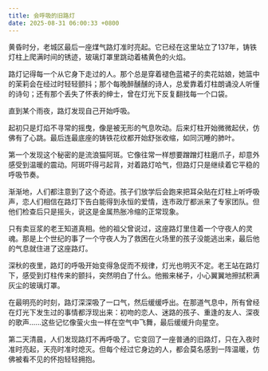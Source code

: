 ```yaml
---
title: 会呼吸的旧路灯
date: 2025-08-31 06:00:33 +0800
---
```


黄昏时分，老城区最后一座煤气路灯准时亮起。它已经在这里站立了137年，铸铁灯柱上爬满时间的锈迹，玻璃灯罩里跳动着橘黄色的火焰。

路灯记得每一个从它身下走过的人。那个总是穿着褪色蓝裙子的卖花姑娘，她篮中的茉莉会在经过时轻轻颤抖；那个每晚醉醺醺的诗人，总爱靠着灯柱朗诵没人听懂的诗句；还有那个丢失了怀表的绅士，曾在灯光下反复翻找每一个口袋。

直到某个雨夜，路灯发现自己开始呼吸。

起初只是灯焰不寻常的摇曳，像是被无形的气息吹动。后来灯柱开始微微起伏，仿佛有了心跳。最后连最底座的铸铁花纹都开始舒张收缩，如同沉睡的肺叶。

第一个发现这个秘密的是流浪猫阿斑。它像往常一样想要蹭蹭灯柱磨爪子，却意外感受到温暖的震动。阿斑吓得弓起背，对着路灯哈气，但路灯只是继续着它平稳的呼吸节奏。

渐渐地，人们都注意到了这个奇迹。孩子们放学后会跑来把耳朵贴在灯柱上听呼吸声，恋人们相信在路灯下告白能得到永恒的爱情，连市政厅都派来了专家团队。但他们检查后只是摇头，说这是金属热胀冷缩的正常现象。

只有卖豆浆的老王知道真相。他的祖父曾说过，这座路灯里住着一个守夜人的灵魂。那是上个世纪的事了一个守夜人为了救困在火场里的孩子没能逃出来，最后他的气息就住进了这座路灯。

深秋的夜里，路灯的呼吸开始变得急促而不规律，灯光也明灭不定。老王站在路灯下，感受到灯柱传来的颤抖，突然明白了什么。他搬来梯子，小心翼翼地擦拭积满灰尘的玻璃灯罩。

在最明亮的时刻，路灯深深吸了一口气，然后缓缓呼出。在那道气息中，所有曾经在灯光下发生过的事情都浮现出来：初吻的恋人、迷路的孩子、重逢的友人、深夜的歌声......这些记忆像萤火虫一样在空气中飞舞，最后缓缓升向星空。

第二天清晨，人们发现路灯不再呼吸了。它变回了一座普通的旧路灯，只在入夜时准时亮起，天亮时准时熄灭。但每个经过它身边的人，都会莫名感到一阵温暖，仿佛被看不见的怀抱轻轻拥抱。
